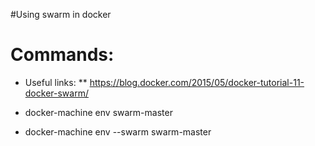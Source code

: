 #Using swarm in docker

# Commands:

* Useful links:
**  https://blog.docker.com/2015/05/docker-tutorial-11-docker-swarm/

* docker-machine env swarm-master
* docker-machine env --swarm swarm-master

